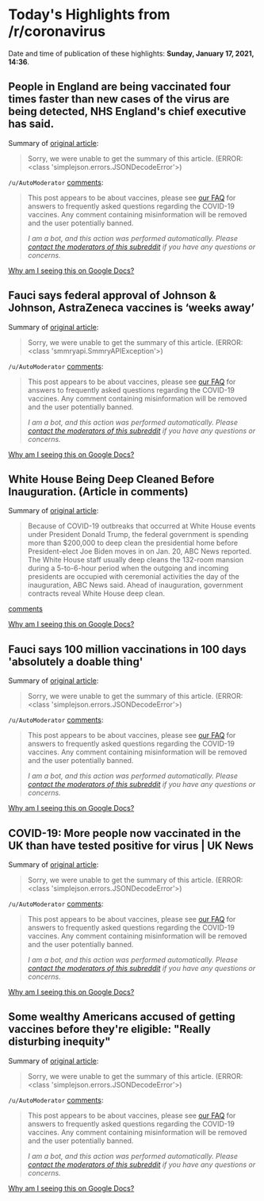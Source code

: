 # Today's Highlights from /r/coronavirus

Date and time of publication of these highlights: **Sunday, January 17, 2021, 14:36**.

## People in England are being vaccinated four times faster than new cases of the virus are being detected, NHS England's chief executive has said.

Summary of [original article](https://www.bbc.co.uk/news/uk-55694967):

> Sorry, we were unable to get the summary of this article. (ERROR: <class 'simplejson.errors.JSONDecodeError'>)

`/u/AutoModerator` [comments](https://www.reddit.com/r/Coronavirus/comments/kz661m/people_in_england_are_being_vaccinated_four_times/):

> This post appears to be about vaccines, please see [our FAQ](https://www.reddit.com/r/Coronavirus/wiki/faq#wiki_where_can_i_find_information_about_the_mechanism_and_progress_of_vaccines.3F) for answers to frequently asked questions regarding the COVID-19 vaccines. Any comment containing misinformation will be removed and the user potentially banned.
> 
> 
> *I am a bot, and this action was performed automatically. Please [contact the moderators of this subreddit](/message/compose/?to=/r/Coronavirus) if you have any questions or concerns.*

[Why am I seeing this on Google Docs?](https://docs.google.com/document/d/1Dc6We63vOXIZsc0op-Bt4abqkYjXzOigalQqFxmvvbM/edit?usp=sharing)

## Fauci says federal approval of Johnson & Johnson, AstraZeneca vaccines is ‘weeks away’

Summary of [original article](https://www.nydailynews.com/coronavirus/ny-covid-anthony-fauci-joe-biden-vaccination-20210117-2fxxwgcd6zhnlpfuzonuv3d65i-story.html):

> Sorry, we were unable to get the summary of this article. (ERROR: <class 'smmryapi.SmmryAPIException'>)

`/u/AutoModerator` [comments](https://www.reddit.com/r/Coronavirus/comments/kzb1xb/fauci_says_federal_approval_of_johnson_johnson/):

> This post appears to be about vaccines, please see [our FAQ](https://www.reddit.com/r/Coronavirus/wiki/faq#wiki_where_can_i_find_information_about_the_mechanism_and_progress_of_vaccines.3F) for answers to frequently asked questions regarding the COVID-19 vaccines. Any comment containing misinformation will be removed and the user potentially banned.
> 
> 
> *I am a bot, and this action was performed automatically. Please [contact the moderators of this subreddit](/message/compose/?to=/r/Coronavirus) if you have any questions or concerns.*

[Why am I seeing this on Google Docs?](https://docs.google.com/document/d/1Dc6We63vOXIZsc0op-Bt4abqkYjXzOigalQqFxmvvbM/edit?usp=sharing)

## White House Being Deep Cleaned Before Inauguration. (Article in comments)

Summary of [original article](https://www.medscape.com/viewarticle/944229):

> Because of COVID-19 outbreaks that occurred at White House events under President Donald Trump, the federal government is spending more than $200,000 to deep clean the presidential home before President-elect Joe Biden moves in on Jan. 20, ABC News reported. The White House staff usually deep cleans the 132-room mansion during a 5-to-6-hour period when the outgoing and incoming presidents are occupied with ceremonial activities the day of the inauguration, ABC News said. Ahead of inauguration, government contracts reveal White House deep clean.

[comments](https://www.reddit.com/r/Coronavirus/comments/kz40j7/white_house_being_deep_cleaned_before/)

[Why am I seeing this on Google Docs?](https://docs.google.com/document/d/1Dc6We63vOXIZsc0op-Bt4abqkYjXzOigalQqFxmvvbM/edit?usp=sharing)

## Fauci says 100 million vaccinations in 100 days 'absolutely a doable thing'

Summary of [original article](https://www.reuters.com/article/us-health-coronavirus-fauci-idUSKBN29M0GY?taid=60046bee46b67f000161f67b&utm_campaign=trueAnthem:+Trending+Content&utm_medium=trueAnthem&utm_source=twitter):

> Sorry, we were unable to get the summary of this article. (ERROR: <class 'simplejson.errors.JSONDecodeError'>)

`/u/AutoModerator` [comments](https://www.reddit.com/r/Coronavirus/comments/kza0k1/fauci_says_100_million_vaccinations_in_100_days/):

> This post appears to be about vaccines, please see [our FAQ](https://www.reddit.com/r/Coronavirus/wiki/faq#wiki_where_can_i_find_information_about_the_mechanism_and_progress_of_vaccines.3F) for answers to frequently asked questions regarding the COVID-19 vaccines. Any comment containing misinformation will be removed and the user potentially banned.
> 
> 
> *I am a bot, and this action was performed automatically. Please [contact the moderators of this subreddit](/message/compose/?to=/r/Coronavirus) if you have any questions or concerns.*

[Why am I seeing this on Google Docs?](https://docs.google.com/document/d/1Dc6We63vOXIZsc0op-Bt4abqkYjXzOigalQqFxmvvbM/edit?usp=sharing)

## COVID-19: More people now vaccinated in the UK than have tested positive for virus | UK News

Summary of [original article](https://news.sky.com/story/covid-19-uk-records-1-295-more-deaths-and-another-41-346-cases-12189589):

> Sorry, we were unable to get the summary of this article. (ERROR: <class 'simplejson.errors.JSONDecodeError'>)

`/u/AutoModerator` [comments](https://www.reddit.com/r/Coronavirus/comments/kys3h3/covid19_more_people_now_vaccinated_in_the_uk_than/):

> This post appears to be about vaccines, please see [our FAQ](https://www.reddit.com/r/Coronavirus/wiki/faq#wiki_where_can_i_find_information_about_the_mechanism_and_progress_of_vaccines.3F) for answers to frequently asked questions regarding the COVID-19 vaccines. Any comment containing misinformation will be removed and the user potentially banned.
> 
> 
> *I am a bot, and this action was performed automatically. Please [contact the moderators of this subreddit](/message/compose/?to=/r/Coronavirus) if you have any questions or concerns.*

[Why am I seeing this on Google Docs?](https://docs.google.com/document/d/1Dc6We63vOXIZsc0op-Bt4abqkYjXzOigalQqFxmvvbM/edit?usp=sharing)

## Some wealthy Americans accused of getting vaccines before they're eligible: "Really disturbing inequity"

Summary of [original article](https://www.cbsnews.com/news/wealthy-americans-covid-vaccine-distribution/):

> Sorry, we were unable to get the summary of this article. (ERROR: <class 'simplejson.errors.JSONDecodeError'>)

`/u/AutoModerator` [comments](https://www.reddit.com/r/Coronavirus/comments/kzbsfk/some_wealthy_americans_accused_of_getting/):

> This post appears to be about vaccines, please see [our FAQ](https://www.reddit.com/r/Coronavirus/wiki/faq#wiki_where_can_i_find_information_about_the_mechanism_and_progress_of_vaccines.3F) for answers to frequently asked questions regarding the COVID-19 vaccines. Any comment containing misinformation will be removed and the user potentially banned.
> 
> 
> *I am a bot, and this action was performed automatically. Please [contact the moderators of this subreddit](/message/compose/?to=/r/Coronavirus) if you have any questions or concerns.*

[Why am I seeing this on Google Docs?](https://docs.google.com/document/d/1Dc6We63vOXIZsc0op-Bt4abqkYjXzOigalQqFxmvvbM/edit?usp=sharing)

